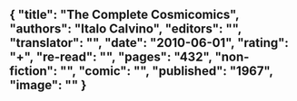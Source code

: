 {
 "title": "The Complete Cosmicomics",
 "authors": "Italo Calvino",
 "editors": "",
 "translator": "",
 "date": "2010-06-01",
 "rating": "+",
 "re-read": "",
 "pages": "432",
 "non-fiction": "",
 "comic": "",
 "published": "1967",
 "image": ""
}
---

